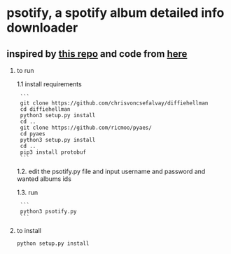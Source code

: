 # psotify, a spotify album detailed info downloader
## inspired by [this repo](https://github.com/plietar/librespot) and code from [here](https://github.com/pymedia/pyspotify2)

1. to run

    1.1 install requirements

        ```
        git clone https://github.com/chrisvoncsefalvay/diffiehellman
        cd diffiehellman
        python3 setup.py install
        cd ..
        git clone https://github.com/ricmoo/pyaes/
        cd pyaes
        python3 setup.py install
        cd ..
        pip3 install protobuf
        ```
    
    1.2. edit the psotify.py file and input username and password and wanted albums ids

    1.3. run

        ```
        python3 psotify.py
        ```

2. to install
    ```
    python setup.py install
    ```

